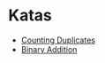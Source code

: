 # Katas

- [Counting Duplicates](counting%20duplicates.md#counting-duplicates)
- [Binary Addition](Binary%20Addition.md#binary-addition)
